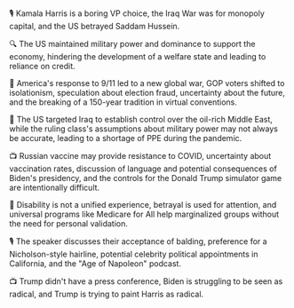 🎙 Kamala Harris is a boring VP choice, the Iraq War was for monopoly capital, and the US betrayed Saddam Hussein.

🔍 The US maintained military power and dominance to support the economy, hindering the development of a welfare state and leading to reliance on credit.

📰 America's response to 9/11 led to a new global war, GOP voters shifted to isolationism, speculation about election fraud, uncertainty about the future, and the breaking of a 150-year tradition in virtual conventions.

📝 The US targeted Iraq to establish control over the oil-rich Middle East, while the ruling class's assumptions about military power may not always be accurate, leading to a shortage of PPE during the pandemic.

📺 Russian vaccine may provide resistance to COVID, uncertainty about vaccination rates, discussion of language and potential consequences of Biden's presidency, and the controls for the Donald Trump simulator game are intentionally difficult.

📝 Disability is not a unified experience, betrayal is used for attention, and universal programs like Medicare for All help marginalized groups without the need for personal validation.

🎙 The speaker discusses their acceptance of balding, preference for a Nicholson-style hairline, potential celebrity political appointments in California, and the "Age of Napoleon" podcast.

📺 Trump didn't have a press conference, Biden is struggling to be seen as radical, and Trump is trying to paint Harris as radical.

